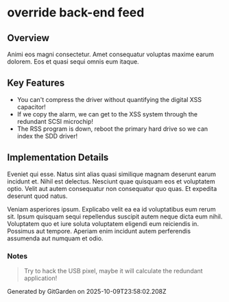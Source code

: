 # override back-end feed

## Overview
Animi eos magni consectetur. Amet consequatur voluptas maxime earum dolorem. Eos et quasi sequi omnis eum itaque.

## Key Features
- You can't compress the driver without quantifying the digital XSS capacitor!
- If we copy the alarm, we can get to the XSS system through the redundant SCSI microchip!
- The RSS program is down, reboot the primary hard drive so we can index the SDD driver!

## Implementation Details
Eveniet qui esse. Natus sint alias quasi similique magnam deserunt earum incidunt et. Nihil est delectus. Nesciunt quae quisquam eos et voluptatem optio. Velit aut autem consequatur non consequatur quo quas. Et expedita deserunt quod natus.
 Veniam asperiores ipsum. Explicabo velit ea ea id voluptatibus eum rerum sit. Ipsum quisquam sequi repellendus suscipit autem neque dicta eum nihil. Voluptatem quo et iure soluta voluptatem eligendi eum reiciendis in. Possimus aut tempore. Aperiam enim incidunt autem perferendis assumenda aut numquam et odio.

### Notes
> Try to hack the USB pixel, maybe it will calculate the redundant application!

Generated by GitGarden on 2025-10-09T23:58:02.208Z